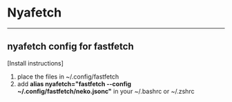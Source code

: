 # Nyafetch
-----------------------------
nyafetch config for fastfetch
-----------------------------

[Install instructions]
1. place the files in  ~/.config/fastfetch
2. add __alias nyafetch="fastfetch --config ~/.config/fastfetch/neko.jsonc"__ in your ~/.bashrc or ~/.zshrc
